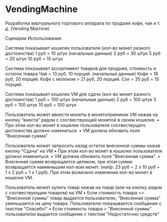 # VendingMachine
Разработка виртуального торгового аппарата по продаже кофе, чая и т. д. (Vending Machine)

Сценарии Использования:

Система показывает кошелек пользователя (кол-во монет разного достоинства)
1 руб = 10 штук (начальные данные)
2 руб = 30 штук
5 руб = 20 штук
10 руб = 15 штук

Система показывает ассортимент товаров для продажи, стоимость и остаток товара
Чай = 13 руб, 10 порций. (начальные данные)
Кофе = 18 руб, 20 порций.
Кофе с молоком = 21 руб, 20 порций.
Сок = 35 руб = 15 порций.

Система показывает кошелек VM для сдачи (кол-во монет разного достоинства)
1 руб = 100 штук (начальные данные)
2 руб = 100 штук
5 руб = 100 штук
10 руб = 100 штук

Пользователь может ввнести монеты в монетоприемник VM нажав на кнопку “внести” рядом с соотвествующей монетой в своем кошелке.
• При этом кол-во монет в кошелке пользователя соотвествущего достоинства должно измениться.
• VM должна обновить поле "Внесенная сумма".

Пользователь может запросить назад остаток внесенной суммы нажав кнопку “Сдача” на VM
• При этом кол-во монет в кошелке пользователя должно измениться.
• VM должна обновить поле "Внесенная сумма".
• Внесенная сумма возвращается целиком, при этом сумма возвращается наименьшим кол-вом монет. (напр: 23 руб = 2 х 10 руб + 1 х 2 руб + 1 х 1 руб). При этом возможно изменение кол-во монет в кошелке VM.

Пользователь может купить товар нажав на товар (или на кнопку рядом с соотвествующим товаром) на VM
• Если стоимость товара <= "Внесенной суммы" товар выдается пользователю, "Внесенная сумма" уменьшается на цену товара. Пользователю показывается сообщение с текстом "Спасибо!"
• Если стоимость товара > "Внесенной суммы" пользователю выдается сообщение с текстом "Недостаточно средств"
